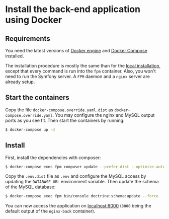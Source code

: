 # Install the back-end application using Docker

## Requirements

You need the latest versions of [Docker engine](https://docs.docker.com/engine/) and [Docker Compose](https://docs.docker.com/compose/) installed.

The installation procedure is mostly the same than for the [local installation](https://github.com/damien-carcel/app-skeleton/blob/master/doc/install/back/local.md#install),
except that every command is run into the `fpm` container. Also, you won't need to run the Symfony server. A `FPM` daemon and a `nginx` server are already setup.

## Start the containers

Copy the file `docker-compose.override.yaml.dist` as `docker-compose.override.yaml`.
You may configure the nginx and MySQL output ports as you see fit.
Then start the containers by running:
```bash
$ docker-compose up -d
```

## Install

First, install the dependencies with composer:
```bash
$ docker-compose exec fpm composer update --prefer-dist --optimize-autoloader
```

Copy the `.env.dist` file as `.env` and configure the MySQL access by updating the `DATABASE_URL` environment variable.
Then update the schema of the MySQL database:
```bash
$ docker-compose exec fpm bin/console doctrine:schema:update --force
```

You can now access the application on [localhost:8000](http://localhost:8000) (`8000` being the default output of the `nginx-back` container).
